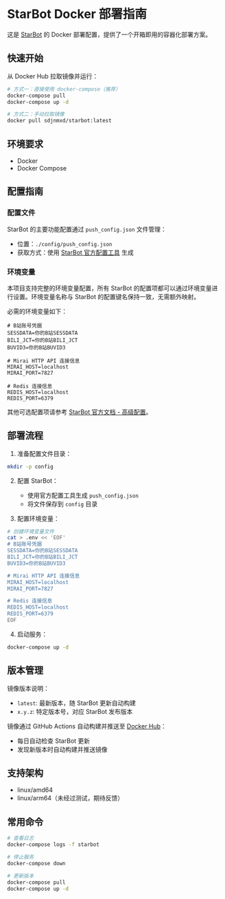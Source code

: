 # StarBot Docker 部署指南

这是 [StarBot](https://github.com/Starlwr/StarBot) 的 Docker 部署配置，提供了一个开箱即用的容器化部署方案。

## 快速开始

从 Docker Hub 拉取镜像并运行：

```bash
# 方式一：直接使用 docker-compose（推荐）
docker-compose pull
docker-compose up -d

# 方式二：手动拉取镜像
docker pull sdjnmxd/starbot:latest
```

## 环境要求

- Docker
- Docker Compose

## 配置指南

### 配置文件
StarBot 的主要功能配置通过 `push_config.json` 文件管理：
- 位置：`./config/push_config.json`
- 获取方式：使用 [StarBot 官方配置工具](https://bot.starlwr.com) 生成

### 环境变量
本项目支持完整的环境变量配置，所有 StarBot 的配置项都可以通过环境变量进行设置。环境变量名称与 StarBot 的配置键名保持一致，无需额外映射。

必需的环境变量如下：

```env
# B站账号凭据
SESSDATA=你的B站SESSDATA
BILI_JCT=你的B站BILI_JCT
BUVID3=你的B站BUVID3

# Mirai HTTP API 连接信息
MIRAI_HOST=localhost
MIRAI_PORT=7827

# Redis 连接信息
REDIS_HOST=localhost
REDIS_PORT=6379
```

其他可选配置项请参考 [StarBot 官方文档 - 高级配置](https://bot.starlwr.com/depoly/document)。

## 部署流程

1. 准备配置文件目录：
```bash
mkdir -p config
```

2. 配置 StarBot：
   - 使用官方配置工具生成 `push_config.json`
   - 将文件保存到 `config` 目录

3. 配置环境变量：
```bash
# 创建环境变量文件
cat > .env << 'EOF'
# B站账号凭据
SESSDATA=你的B站SESSDATA
BILI_JCT=你的B站BILI_JCT
BUVID3=你的B站BUVID3

# Mirai HTTP API 连接信息
MIRAI_HOST=localhost
MIRAI_PORT=7827

# Redis 连接信息
REDIS_HOST=localhost
REDIS_PORT=6379
EOF
```

4. 启动服务：
```bash
docker-compose up -d
```

## 版本管理

镜像版本说明：
- `latest`: 最新版本，随 StarBot 更新自动构建
- `x.y.z`: 特定版本号，对应 StarBot 发布版本

镜像通过 GitHub Actions 自动构建并推送至 [Docker Hub](https://hub.docker.com/r/sdjnmxd/starbot)：
- 每日自动检查 StarBot 更新
- 发现新版本时自动构建并推送镜像

## 支持架构

- linux/amd64
- linux/arm64（未经过测试，期待反馈）

## 常用命令

```bash
# 查看日志
docker-compose logs -f starbot

# 停止服务
docker-compose down

# 更新版本
docker-compose pull
docker-compose up -d
``` 